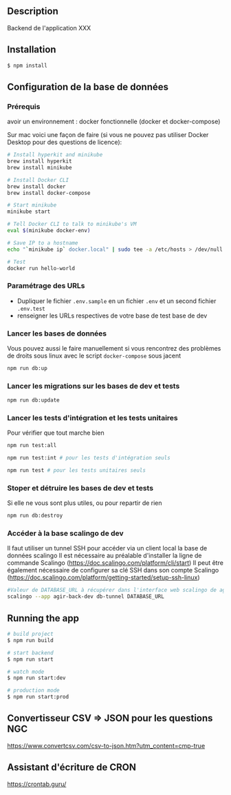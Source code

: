## Description

Backend de l'application XXX

## Installation

```bash
$ npm install
```

## Configuration de la base de données

### Prérequis

avoir un environnement : docker fonctionnelle (docker et docker-compose)

Sur mac voici une façon de faire (si vous ne pouvez pas utiliser Docker Desktop pour des questions de licence):

```bash
# Install hyperkit and minikube
brew install hyperkit
brew install minikube

# Install Docker CLI
brew install docker
brew install docker-compose

# Start minikube
minikube start

# Tell Docker CLI to talk to minikube's VM
eval $(minikube docker-env)

# Save IP to a hostname
echo "`minikube ip` docker.local" | sudo tee -a /etc/hosts > /dev/null

# Test
docker run hello-world
```

### Paramétrage des URLs

- Dupliquer le fichier `.env.sample` en un fichier `.env` et un second fichier `.env.test`
- renseigner les URLs respectives de votre base de test base de dev

### Lancer les bases de données

Vous pouvez aussi le faire manuellement si vous rencontrez des problèmes de droits sous linux avec le script `docker-compose` sous jacent

```bash
npm run db:up
```

### Lancer les migrations sur les bases de dev et tests

```bash
npm run db:update
```

### Lancer les tests d'intégration et les tests unitaires

Pour vérifier que tout marche bien

```bash
npm run test:all
```

```bash
npm run test:int # pour les tests d'intégration seuls
```

```bash
npm run test # pour les tests unitaires seuls
```

### Stoper et détruire les bases de dev et tests

Si elle ne vous sont plus utiles, ou pour repartir de rien

```bash
npm run db:destroy
```

### Accéder à la base scalingo de dev

Il faut utiliser un tunnel SSH pour accéder via un client local la base de données scalingo
Il est nécessaire au préalable d'installer la ligne de commande Scalingo (https://doc.scalingo.com/platform/cli/start)
Il peut être également nécessaire de configurer sa clé SSH dans son compte Scalingo (https://doc.scalingo.com/platform/getting-started/setup-ssh-linux)

```bash
#Valeur de DATABASE_URL à récupérer dans l'interface web scalingo de agir-back-dev
scalingo --app agir-back-dev db-tunnel DATABASE_URL
```

## Running the app

```bash
# build project
$ npm run build

# start backend
$ npm run start

# watch mode
$ npm run start:dev

# production mode
$ npm run start:prod
```

## Convertisseur CSV => JSON pour les questions NGC

https://www.convertcsv.com/csv-to-json.htm?utm_content=cmp-true

## Assistant d'écriture de CRON

https://crontab.guru/
